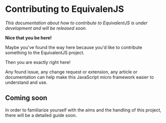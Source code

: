 # Contributing to EquivalenJS

*This documentation about how to contribute to EquivalentJS is under development and will be released soon.*

**Nice that you be here!**

Maybe you've found the way here because you'd like to contribute something to the EquivalentJS project. 

Then you are exactly right here!

Any found issue, any change request or extension, any article or documentation can help make this 
JavaScript micro framework easier to understand and use.

## Coming soon

In order to familiarize yourself with the aims and the handling of this project, there will be a detailed guide soon.
